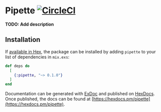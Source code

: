 # Pipette [![CircleCI](https://circleci.com/gh/urbint/pipette/tree/master.svg?style=svg)](https://circleci.com/gh/urbint/pipette/tree/master)

**TODO: Add description**

## Installation

If [available in Hex](https://hex.pm/docs/publish), the package can be installed
by adding `pipette` to your list of dependencies in `mix.exs`:

```elixir
def deps do
  [
    {:pipette, "~> 0.1.0"}
  ]
end
```

Documentation can be generated with [ExDoc](https://github.com/elixir-lang/ex_doc)
and published on [HexDocs](https://hexdocs.pm). Once published, the docs can
be found at [https://hexdocs.pm/pipette](https://hexdocs.pm/pipette).

